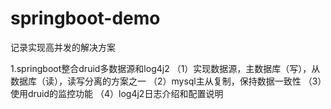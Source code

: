 # springboot-demo
记录实现高并发的解决方案

1.springboot整合druid多数据源和log4j2
  （1）实现数据源，主数据库（写），从数据库（读），读写分离的方案之一
  （2）mysql主从复制，保持数据一致性
  （3）使用druid的监控功能
  （4）log4j2日志介绍和配置说明
